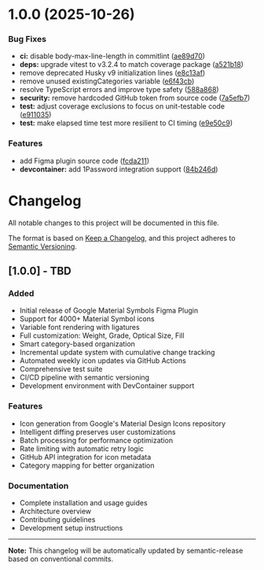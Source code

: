 # 1.0.0 (2025-10-26)

### Bug Fixes

- **ci:** disable body-max-line-length in commitlint ([ae89d70](https://github.com/joshjhall/google-symbols-figma-plugin/commit/ae89d7043d2a479642d30fd0b92ea357eaba4d95))
- **deps:** upgrade vitest to v3.2.4 to match coverage package ([a521b18](https://github.com/joshjhall/google-symbols-figma-plugin/commit/a521b18815d6bbfb260dd213220893d74af25e04))
- remove deprecated Husky v9 initialization lines ([e8c13af](https://github.com/joshjhall/google-symbols-figma-plugin/commit/e8c13afb63fd1255a767741e859ea7ab849548df))
- remove unused existingCategories variable ([e6f43cb](https://github.com/joshjhall/google-symbols-figma-plugin/commit/e6f43cb16a7531b5b076d752381af56267a478c8))
- resolve TypeScript errors and improve type safety ([588a868](https://github.com/joshjhall/google-symbols-figma-plugin/commit/588a868837bfd517a356c3c90828abd68bb1370d))
- **security:** remove hardcoded GitHub token from source code ([7a5efb7](https://github.com/joshjhall/google-symbols-figma-plugin/commit/7a5efb7ba1e8bd9c9265cc9e8fec4a6c9b98b598))
- **test:** adjust coverage exclusions to focus on unit-testable code ([e911035](https://github.com/joshjhall/google-symbols-figma-plugin/commit/e9110357f62bc381830a1209f9fc00fc9bf11591))
- **test:** make elapsed time test more resilient to CI timing ([e9e50c9](https://github.com/joshjhall/google-symbols-figma-plugin/commit/e9e50c93126ef677c8f899b80c360ae03a746f66))

### Features

- add Figma plugin source code ([fcda211](https://github.com/joshjhall/google-symbols-figma-plugin/commit/fcda2113dc830b946a7fa2b35484ca1bab9f98e4))
- **devcontainer:** add 1Password integration support ([84b246d](https://github.com/joshjhall/google-symbols-figma-plugin/commit/84b246db62ee9c0c8275561e4f1d5c7d756d4dba))

# Changelog

All notable changes to this project will be documented in this file.

The format is based on [Keep a Changelog](https://keepachangelog.com/en/1.0.0/),
and this project adheres to [Semantic Versioning](https://semver.org/spec/v2.0.0.html).

## [1.0.0] - TBD

### Added

- Initial release of Google Material Symbols Figma Plugin
- Support for 4000+ Material Symbol icons
- Variable font rendering with ligatures
- Full customization: Weight, Grade, Optical Size, Fill
- Smart category-based organization
- Incremental update system with cumulative change tracking
- Automated weekly icon updates via GitHub Actions
- Comprehensive test suite
- CI/CD pipeline with semantic versioning
- Development environment with DevContainer support

### Features

- Icon generation from Google's Material Design Icons repository
- Intelligent diffing preserves user customizations
- Batch processing for performance optimization
- Rate limiting with automatic retry logic
- GitHub API integration for icon metadata
- Category mapping for better organization

### Documentation

- Complete installation and usage guides
- Architecture overview
- Contributing guidelines
- Development setup instructions

---

**Note:** This changelog will be automatically updated by semantic-release based on conventional commits.

